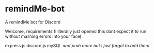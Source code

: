 # remindMe-bot
A remindMe bot for Discord

Welcome, requirements (I literally just opened this dont expect it to run without mashing errors into your face).

express.js
discord.js
mySQL
*and prob more but I just forgot to add them*
